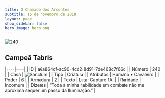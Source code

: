 ```yaml
---
title: O Chamado dos Arcontes
subtitle: 15 de novembro de 2018
layout: page
show_sidebar: false
hero_image: hero.png
---
```


![240](https://cdn.keyforgegame.com/media/card_front/pt/341_240_C7P8FX9FVPXV_pt.png)

## Campeã Tabris

|----|----|
| ID | a6a864cf-ac90-4cd2-8d91-7de468c7f66c |
| Número | 240 |
| Casa | ![Sanctum](https://archonarcana.com/images/thumb/c/c7/Sanctum.png/22px-Sanctum.png "Santuário") |
| Tipo | Criatura |
| Atributos | Humano • Cavaleiro |
| Poder | 6 |
| Armadura | 2 |
| Texto | Luta: Capture 1A. |
| Raridade | Incomum |
| Dizeres | “Toda a minha habilidade em combate não me aproxima sequer um passo da Iluminação.” |
